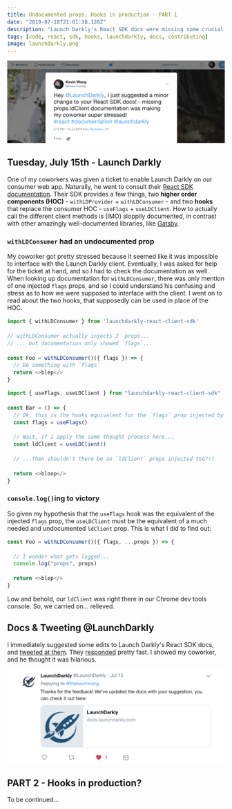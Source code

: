 ```yaml
---
title: Undocumented props; Hooks in production - PART 1
date: "2019-07-18T21:01:38.126Z"
description: "Launch Darkly's React SDK docs were missing some crucial documentation, leaving my coworker super stressed. Did some detective work and made a contribution to their docs. Shipped Capsule's first Hooks to production later that day."
tags: [code, react, sdk, hooks, launchdarkly, docs, contributing]
image: launchdarkly.png
---
```


![launchdarkly](./launchdarkly.png)

## Tuesday, July 15th - Launch Darkly

One of my coworkers was given a ticket to enable Launch Darkly on our consumer web app. Naturally, he went to consult their [React SDK documentation](https://docs.launchdarkly.com/docs/react-sdk-reference). Their SDK provides a few things, two **higher order components (HOC)** - `withLDProvider` + `withLDConsumer` - and two **hooks** that replace the consumer HOC - `useFlags` + `useLDClient`. How to actually call the different client methods is (IMO) sloppily documented, in contrast with other amazingly well-documented libraries, like [Gatsby](https://www.gatsbyjs.org/docs/).

### `withLDConsumer` had an undocumented prop

My coworker got pretty stressed because it seemed like it was impossible to interface with the Launch Darkly client. Eventually, I was asked for help for the ticket at hand, and so I had to check the documentation as well. When looking up documentation for `withLDConsumer`, there was only mention of one injected `flags` props, and so I could understand his confusing and stress as to how we were supposed to interface with the client. I went on to read about the two hooks, that supposedly can be used in place of the HOC.

```javascript
import { withLDConsumer } from 'launchdarkly-react-client-sdk'

// withLDConsumer actually injects 2  props...
// ... but documentation only showed `flags`...

const Foo = withLDConsumer()({ flags }) => {
  // Do something with `flags`
  return <>blep</>
}

```

```javascript
import { useFlags, useLDClient } from "launchdarkly-react-client-sdk"

const Bar = () => {
  // Ok, this is the hooks equivalent for the `flags` prop injected by the HOC
  const flags = useFlags()

  // Wait, if I apply the same thought process here...
  const ldClient = useLDClient()

  // ...Then shouldn't there be an `ldClient` props injected too?!?

  return <>bloop</>
}
```

### `console.log()`ing to victory

So given my hypothesis that the `useFlags` hook was the equivalent of the injected `flags` prop, the `useLDClient` must be the equivalent of a much needed and undocumented `ldClient` prop. This is what I did to find out:

```javascript
const Foo = withLDConsumer()({ flags, ...props }) => {

  // I wonder what gets logged...
  console.log("props", props)

  return <>blep</>
}

```

Low and behold, our `ldClient` was right there in our Chrome dev tools console. So, we carried on... relieved.

## Docs & Tweeting @LaunchDarkly

I immediately suggested some edits to Launch Darkly's React SDK docs, and [tweeted at them](https://twitter.com/thekevinwang/status/1150831349344952322). They [responded](https://twitter.com/LaunchDarkly/status/1150852264405266432) pretty fast. I showed my coworker, and he thought it was hilarious.

![launchdarklyresponse](./launchdarklyresponse.png)

## PART 2 - Hooks in production?

To be continued...
